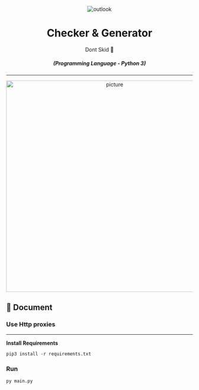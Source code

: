 <p align="center"><img src="https://mullvad.net/_app/immutable/assets/logo.7168e292.svg" alt="outlook"></p>
<div align="center" style="margin-top: 0;">
   <h1>Checker & Generator</h1>
   <p>Dont Skid 👀</p>
</div>
<em><h5 align="center">(Programming Language - Python 3)</h5></em>
<p align="center">

---

<p align="center"><img src="https://media.discordapp.net/attachments/1124496106085167155/1125929874545197116/image.png" width="570" alt="picture"></p>

## 📝 Document

### Use Http proxies

---

**Install Requirements**

```
pip3 install -r requirements.txt
```

### Run

```shell
py main.py
```
